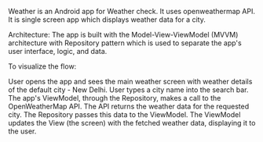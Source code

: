 Weather is an Android app for Weather check. It uses openweathermap API. It is single screen app which displays weather data for a city.

Architecture: The app is built with the Model-View-ViewModel (MVVM) architecture with Repository pattern which is used to separate the app's user interface, logic, and data.

To visualize the flow:

User opens the app and sees the main weather screen with weather details of the default city - New Delhi.
User types a city name into the search bar.
The app's ViewModel, through the Repository, makes a call to the OpenWeatherMap API.
The API returns the weather data for the requested city.
The Repository passes this data to the ViewModel.
The ViewModel updates the View (the screen) with the fetched weather data, displaying it to the user.
